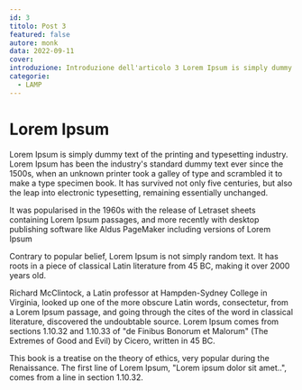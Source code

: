 ```yaml
---
id: 3
titolo: Post 3
featured: false
autore: monk
data: 2022-09-11
cover:
introduzione: Introduzione dell'articolo 3 Lorem Ipsum is simply dummy text of the printing and typesetting industry ACME tgwd trge fw4h tgfedw trhgef trhg fwe a  b c d f trhgrfewd trhg trg rhygtrf trhg trhgd s trgf etrgf trhgr zz zzzzzzzzzzzzzzzzz
categorie:
  - LAMP
---
```


# Lorem Ipsum

Lorem Ipsum is simply dummy text of the printing and typesetting industry. Lorem Ipsum has been the industry's standard dummy text ever since the 1500s, when an unknown printer took a galley of type and scrambled it to make a type specimen book. It has survived not only five centuries, but also the leap into electronic typesetting, remaining essentially unchanged.

It was popularised in the 1960s with the release of Letraset sheets containing Lorem Ipsum passages, and more recently with desktop publishing software like Aldus PageMaker including versions of Lorem Ipsum

Contrary to popular belief, Lorem Ipsum is not simply random text. It has roots in a piece of classical Latin literature from 45 BC, making it over 2000 years old.

Richard McClintock, a Latin professor at Hampden-Sydney College in Virginia, looked up one of the more obscure Latin words, consectetur, from a Lorem Ipsum passage, and going through the cites of the word in classical literature, discovered the undoubtable source. Lorem Ipsum comes from sections 1.10.32 and 1.10.33 of "de Finibus Bonorum et Malorum" (The Extremes of Good and Evil) by Cicero, written in 45 BC.

This book is a treatise on the theory of ethics, very popular during the Renaissance. The first line of Lorem Ipsum, "Lorem ipsum dolor sit amet..", comes from a line in section 1.10.32.
